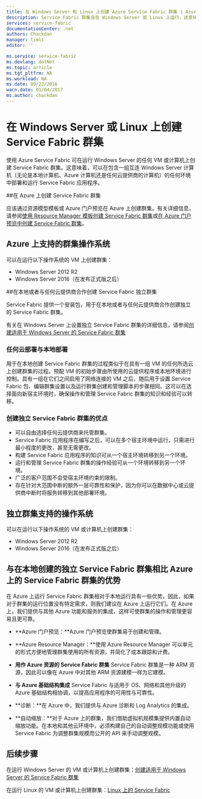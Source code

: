 ```yaml
---
title: 在 Windows Server 和 Linux 上创建 Azure Service Fabric 群集 | Azure
description: Service Fabric 群集会在 Windows Server 或 Linux 上运行，这意味着你将能够在可以运行 Windows Server 和 Linux 的任何位置部署和承载 Service Fabric 应用程序。
services: service-fabric
documentationCenter: .net
authors: Chackdan
manager: timlt
editor: ''

ms.service: service-fabric
ms.devlang: dotNet
ms.topic: article
ms.tgt_pltfrm: NA
ms.workload: NA
ms.date: 09/22/2016
wacn.date: 01/04/2017
ms.author: chackdan
---
```


# 在 Windows Server 或 Linux 上创建 Service Fabric 群集

使用 Azure Service Fabric 可在运行 Windows Server 的任何 VM 或计算机上创建 Service Fabric 群集。这意味着，可以在包含一组互连 Windows Server 计算机（无论是本地计算机、Azure 计算机还是任何云提供商的计算机）的任何环境中部署和运行 Service Fabric 应用程序。

##在 Azure 上创建 Service Fabric 群集

应该通过资源模型模板或 Azure 门户预览在 Azure 上创建群集。有关详细信息，请参阅[使用 Resource Manager 模板创建 Service Fabric 群集](./service-fabric-cluster-creation-via-arm.md)或[在 Azure 门户预览中创建 Service Fabric 群集](./service-fabric-cluster-creation-via-portal.md)。

## Azure 上支持的群集操作系统

可以在运行以下操作系统的 VM 上创建群集：

* Windows Server 2012 R2
* Windows Server 2016（在发布正式版之后）

##在本地或者与任何云提供商合作创建 Service Fabric 独立群集

Service Fabric 提供一个安装包，用于在本地或者与任何云提供商合作创建独立的 Service Fabric 群集。

有关在 Windows Server 上设置独立 Service Fabric 群集的详细信息，请参阅[创建适用于 Windows Server 的 Service Fabric 群集](./service-fabric-cluster-creation-for-windows-server.md)

### 任何云部署与本地部署
用于在本地创建 Service Fabric 群集的过程类似于在具有一组 VM 的任何所选云上创建群集的过程。预配 VM 的初始步骤由所使用的云提供程序或本地环境进行控制。具有一组在它们之间启用了网络连接的 VM 之后，随后用于设置 Service Fabric 包、编辑群集设置以及运行群集创建和管理脚本的步骤相同。这可以在选择面向新宿主环境时，确保操作和管理 Service Fabric 群集的知识和经验可以转移。

### 创建独立 Service Fabric 群集的优点
* 可以自由选择任何云提供商来托管群集。
* Service Fabric 应用程序在编写之后，可以在多个宿主环境中运行，只需进行最小程度的更改，甚至无需更改。
* 构建 Service Fabric 应用程序的知识可从一个宿主环境转移到另一个环境。
* 运行和管理 Service Fabric 群集的操作经验可从一个环境转移到另一个环境。
* 广泛的客户范围不会受宿主环境约束的限制。
* 存在针对大范围中断的额外一层可靠性和保护，因为你可以在数据中心或云提供商中断时将服务转移到其他部署环境。

## 独立群集支持的操作系统
可以在运行以下操作系统的 VM 或计算机上创建群集：

* Windows Server 2012 R2
* Windows Server 2016（在发布正式版之后）

## 与在本地创建的独立 Service Fabric 群集相比 Azure 上的 Service Fabric 群集的优势

在 Azure 上运行 Service Fabric 群集相对于本地运行具有一些优势，因此，如果对于群集的运行位置没有特定需求，则我们建议在 Azure 上运行它们。在 Azure 上，我们提供与其他 Azure 功能和服务的集成，这样可使群集的操作和管理更容易且更可靠。

* **Azure 门户预览：**Azure 门户预览使群集易于创建和管理。

* **Azure Resource Manager：**使用 Azure Resource Manager 可以单元的形式方便地管理群集使用的所有资源，并简化了成本跟踪和计费。
* **用作 Azure 资源的 Service Fabric 群集** Service Fabric 群集是一种 ARM 资源，因此可以像在 Azure 中对其他 ARM 资源建模一样为它建模。
* **与 Azure 基础结构集成** Service Fabric 与适用于 OS、网络和其他升级的 Azure 基础结构相协调，以提高应用程序的可用性与可靠性。
* **诊断：**在 Azure 中，我们提供与 Azure 诊断和 Log Analytics 的集成。
* **自动缩放：**对于 Azure 上的群集，我们借助虚拟机规模集提供内置自动缩放功能。在本地和其他云环境中，必须构建自己的自动调整规模功能或使用 Service Fabric 为调整群集规模而公开的 API 来手动调整规模。

## 后续步骤
在运行 Windows Server 的 VM 或计算机上创建群集：[创建适用于 Windows Server 的 Service Fabric 群集](./service-fabric-cluster-creation-for-windows-server.md)

在运行 Linux 的 VM 或计算机上创建群集：[Linux 上的 Service Fabric](./service-fabric-linux-overview.md)

<!---HONumber=Mooncake_Quality_Review_0104_2017-->